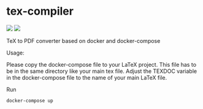 # tex-compiler

[![](https://images.microbadger.com/badges/version/thesolution90/tex-compiler.svg)](https://microbadger.com/images/thesolution90/tex-compiler "Get your own version badge on microbadger.com") [![](https://images.microbadger.com/badges/image/thesolution90/tex-compiler.svg)](https://microbadger.com/images/thesolution90/tex-compiler "Get your own image badge on microbadger.com")

TeX to PDF converter based on docker and docker-compose

Usage:

Please copy the docker-compose file to your LaTeX project. This file has to be in the same directory like your main tex file.
Adjust the TEXDOC variable in the docker-compose file to the name of your main LaTeX file.

Run
```plain
docker-compose up
```
